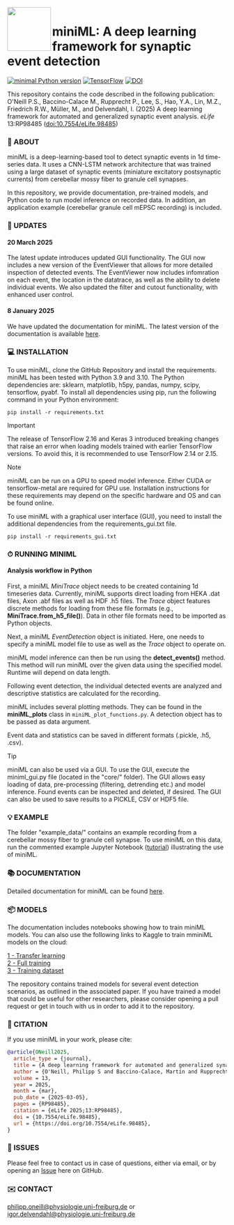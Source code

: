 <img align="left" width="100" height="100" src="minML_icon.png">

# miniML: A deep learning framework for synaptic event detection

[![minimal Python version](https://img.shields.io/badge/Python-3.9_3.10-grey.svg?style=for-the-badge&logo=python&labelColor=3670A0&logoColor=white)](https://www.anaconda.com/download/)
[![TensorFlow](https://img.shields.io/badge/TensorFlow-%23FF6F00.svg?style=for-the-badge&logo=TensorFlow&logoColor=white)](https://www.tensorflow.org)
[![DOI](https://img.shields.io/badge/DOI-10.1101/2023.11.02.565316-grey.svg?style=for-the-badge&logo=doi&labelColor=green&logoColor=white)](https://www.biorxiv.org/content/10.1101/2023.11.02.565316)


This repository contains the code described in the following publication:  
O'Neill P.S., Baccino-Calace M., Rupprecht P., Lee, S., Hao, Y.A., Lin, M.Z., Friedrich R.W., Müller, M., and Delvendahl, I. 
(2025) A deep learning framework for automated and generalized synaptic event analysis. _eLife_ 13:RP98485 ([doi:10.7554/eLife.98485](https://doi.org/10.7554/eLife.98485))  


### 🧠 ABOUT

miniML is a deep-learning-based tool to detect synaptic events in 1d time-series data. It uses a CNN-LSTM network architecture that was trained using a large dataset of synaptic events (miniature excitatory postsynaptic currents) from cerebellar mossy fiber to granule cell synapses. 

In this repository, we provide documentation, pre-trained models, and Python code to run model inference on recorded data. In addition, an application example (cerebellar granule cell mEPSC recording) is included.


### 📢 UPDATES

#### 20 March 2025

The latest update introduces updated GUI functionality. The GUI now includes a new version of the EventViewer that allows for more detailed inspection of detected events. The EventViewer now includes infomration on each event, the location in the datatrace, as well as the ability to delete individual events. We also updated the filter and cutout functionality, with enhanced user control.

#### 8 January 2025
We have updated the documentation for miniML. The latest version of the documentation is available [here](https://delvendahl.github.io/miniML/intro.html).


### 💻 INSTALLATION

To use miniML, clone the GitHub Repository and install the requirements. miniML has been tested with Python 3.9 and 3.10. The Python dependencies are: sklearn, matplotlib, h5py, pandas, numpy, scipy, tensorflow, pyabf. To install all dependencies using pip, run the following command in your Python environment:

`pip install -r requirements.txt`

>[!IMPORTANT]
>The release of TensorFlow 2.16 and Keras 3 introduced breaking changes that raise an error when loading models trained with earlier TensorFlow versions. To avoid this, it is recommended to use TensorFlow 2.14 or 2.15.

> [!NOTE]
>miniML can be run on a GPU to speed model inference. Either CUDA or tensorflow-metal are required for GPU use. Installation instructions for these requirements may depend on the specific hardware and OS and can be found online.


To use miniML with a graphical user interface (GUI), you need to install the additional dependencies from the requirements_gui.txt file.  

`pip install -r requirements_gui.txt`


### ⏱ RUNNING MINIML

#### Analysis workflow in Python
First, a miniML *MiniTrace* object needs to be created containing 1d timeseries data. Currently, miniML supports direct loading from HEKA .dat files, Axon .abf files as well as HDF .h5 files. The *Trace* object features discrete methods for loading from these file formats (e.g., **MiniTrace.from_h5_file()**). Data in other file formats need to be imported as Python objects.

Next, a miniML *EventDetection* object is initiated. Here, one needs to specify a miniML model file to use as well as the *Trace* object to operate on. 

miniML model inference can then be run using the **detect_events()** method. This method will run miniML over the given data using the specified model. Runtime will depend on data length. 

Following event detection, the individual detected events are analyzed and descriptive statistics are calculated for the recording.

miniML includes several plotting methods. They can be found in the **miniML_plots** class in `miniML_plot_functions.py`. A detection object has to be passed as data argument. 

Event data and statistics can be saved in different formats (.pickle, .h5, .csv).

> [!TIP]
>miniML can also be used via a GUI. To use the GUI, execute the miniml_gui.py file (located in the "core/" folder). The GUI allows easy loading of data, pre-processing (filtering, detrending etc.) and model inference. Found events can be inspected and deleted, if desired. The GUI can also be used to save results to a PICKLE, CSV or HDF5 file.


### 💡 EXAMPLE

The folder "example_data/" contains an example recording from a cerebellar mossy fiber to granule cell synapse. To use miniML on this data, run the commented example Jupyter Notebook ([tutorial](docs/general/tutorial.ipynb)) illustrating the use of miniML.


### 📚 DOCUMENTATION

Detailed documentation for miniML can be found [here](https://delvendahl.github.io/miniML/intro.html).


### 📦 MODELS

The documentation includes notebooks showing how to train miniML models. You can also use the following links to Kaggle to train mminiML models on the cloud:  

[1 - Transfer learning](https://www.kaggle.com/code/philipponeill/miniml-transfer-learning)  
[2 - Full training](https://www.kaggle.com/code/philipponeill/miniml-full-training)  
[3 - Training dataset](https://www.kaggle.com/datasets/philipponeill/miniml-training-data)  

The repository contains trained models for several event detection scenarios, as outlined in the associated paper. If you have trained a model that could be useful for other researchers, please consider opening a pull request or get in touch with us in order to add it to the repository.


### 📝 CITATION

If you use miniML in your work, please cite:
```BibTeX
@article{ONeill2025,
  article_type = {journal},
  title = {A deep learning framework for automated and generalized synaptic event analysis},
  author = {O'Neill, Philipp S and Baccino-Calace, Martín and Rupprecht, Peter and Lee, Sungmoo and Hao, Yukun A and Lin, Michael Z and Friedrich, Rainer W and Mueller, Martin and Delvendahl, Igor},
  volume = 13,
  year = 2025,
  month = {mar},
  pub_date = {2025-03-05},
  pages = {RP98485},
  citation = {eLife 2025;13:RP98485},
  doi = {10.7554/eLife.98485},
  url = {https://doi.org/10.7554/eLife.98485},
}
```

### 🐛 ISSUES

Please feel free to contact us in case of questions, either via email, or by opening an [Issue](https://github.com/delvendahl/miniML/issues) here on GitHub.


### ✉️ CONTACT
philipp.oneill@physiologie.uni-freiburg.de or igor.delvendahl@physiologie.uni-freiburg.de
